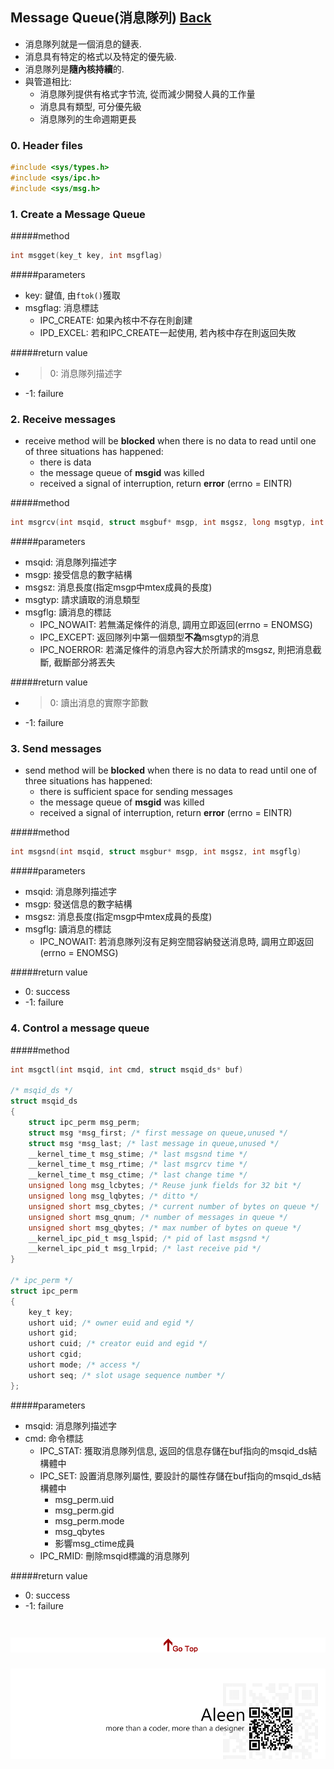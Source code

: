 ## Message Queue(消息隊列) [Back](./../IPC.md)
- 消息隊列就是一個消息的鏈表.
- 消息具有特定的格式以及特定的優先級.
- 消息隊列是**隨內核持續**的.
- 與管道相比:
	- 消息隊列提供有格式字节流, 從而減少開發人員的工作量
	- 消息具有類型, 可分優先級
	- 消息隊列的生命週期更長

### 0. Header files
```c
#include <sys/types.h>
#include <sys/ipc.h>
#include <sys/msg.h>
```

### 1. Create a Message Queue
#####method
```c
int msgget(key_t key, int msgflag)
```

#####parameters
- key: 鍵值, 由```ftok()```獲取
- msgflag: 消息標誌
	- IPC_CREATE: 如果內核中不存在則創建
	- IPD_EXCEL: 若和IPC_CREATE一起使用, 若內核中存在則返回失敗

#####return value
- >0: 消息隊列描述字
- -1: failure

### 2. Receive messages

- receive method will be **blocked** when there is no data to read until one of three situations has happened:
	- there is data
	- the message queue of **msgid** was killed
	- received a signal of interruption, return **error** (errno = EINTR)

#####method
```c
int msgrcv(int msqid, struct msgbuf* msgp, int msgsz, long msgtyp, int msgflg)
```

#####parameters
- msqid: 消息隊列描述字
- msgp: 接受信息的數字結構
- msgsz: 消息長度(指定msgp中mtex成員的長度)
- msgtyp: 請求讀取的消息類型
- msgflg: 讀消息的標誌
	- IPC_NOWAIT: 若無滿足條件的消息, 調用立即返回(errno = ENOMSG)
	- IPC_EXCEPT: 返回隊列中第一個類型**不為**msgtyp的消息
	- IPC_NOERROR: 若滿足條件的消息內容大於所請求的msgsz, 則把消息截斷, 截斷部分將丟失

#####return value
- >0: 讀出消息的實際字節數
- -1: failure

### 3. Send messages

- send method will be **blocked** when there is no data to read until one of three situations has happened:
	- there is sufficient space for sending messages
	- the message queue of **msgid** was killed
	- received a signal of interruption, return **error** (errno = EINTR)

#####method
```c
int msgsnd(int msqid, struct msgbur* msgp, int msgsz, int msgflg)
```

#####parameters
- msqid: 消息隊列描述字
- msgp: 發送信息的數字結構
- msgsz: 消息長度(指定msgp中mtex成員的長度)
- msgflg: 讀消息的標誌
	- IPC_NOWAIT: 若消息隊列沒有足夠空間容納發送消息時, 調用立即返回(errno = ENOMSG)

#####return value
- 0: success
- -1: failure

### 4. Control a message queue

#####method
```c
int msgctl(int msqid, int cmd, struct msqid_ds* buf)

/* msqid_ds */
struct msqid_ds
{
	struct ipc_perm msg_perm; 
	struct msg *msg_first; /* first message on queue,unused */
	struct msg *msg_last; /* last message in queue,unused */
	__kernel_time_t msg_stime; /* last msgsnd time */ 
	__kernel_time_t msg_rtime; /* last msgrcv time */ 
	__kernel_time_t msg_ctime; /* last change time */ 
	unsigned long msg_lcbytes; /* Reuse junk fields for 32 bit */ 
	unsigned long msg_lqbytes; /* ditto */ 
	unsigned short msg_cbytes; /* current number of bytes on queue */
	unsigned short msg_qnum; /* number of messages in queue */
	unsigned short msg_qbytes; /* max number of bytes on queue */
	__kernel_ipc_pid_t msg_lspid; /* pid of last msgsnd */
	__kernel_ipc_pid_t msg_lrpid; /* last receive pid */
}

/* ipc_perm */
struct ipc_perm 
{ 
	key_t key; 
	ushort uid; /* owner euid and egid */ 
	ushort gid; 
	ushort cuid; /* creator euid and egid */ 
	ushort cgid; 
	ushort mode; /* access */ 
	ushort seq; /* slot usage sequence number */ 
};

```

#####parameters
- msqid: 消息隊列描述字
- cmd: 命令標誌
	- IPC_STAT: 獲取消息隊列信息, 返回的信息存儲在buf指向的msqid_ds結構體中
	- IPC_SET: 設置消息隊列屬性, 要設計的屬性存儲在buf指向的msqid_ds結構體中
		- msg_perm.uid
		- msg_perm.gid
		- msg_perm.mode
		- msg_qbytes
		- 影響msg_ctime成員
	- IPC_RMID: 刪除msqid標識的消息隊列		

#####return value
- 0: success
- -1: failure


<a href="#" style="left:200px;"><img src="./../../../../pic/gotop.png"></a>
=====
<a href="http://aleen42.github.io/" target="_blank" ><img src="./../../../../pic/tail.gif"></a>
